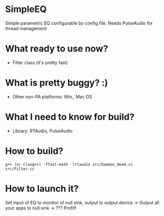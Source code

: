 # SimpleEQ
Simple parametric EQ configurable by config file. Needs PulseAudio for thread management

# What ready to use now?
- Filter class (it's pretty fast)

# What is pretty buggy? :)
- Other non-PA platforms: Win., Mac OS
# What I need to know for build?
- Library: RTAudio, PulseAudio
# How to build?
` g++ (or clang++) -ffast-math -lrtaudio src/Daemon_Head.cc src/Filter.cc `
# How to launch it?
Set input of EQ to monitor of null sink, output to output device -> Output all your apps to null sink -> ??? Profit!
